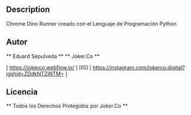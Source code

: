 ## Description

Chrome Dino Runner creado con el Lenguaje de Programación Python 


## Autor
** Eduard Sepulveda **
** Joker.Co **


[ https://jokerco.webflow.io/ ]
[IG] [ https://instagram.com/jokerco.digital?igshid=ZDdkNTZiNTM= ]


## Licencia 
** Todos los Derechos Protegidos por Joker.Co **
